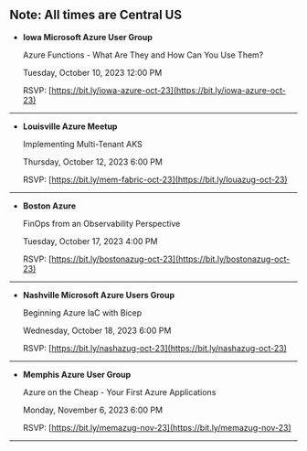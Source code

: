 Note: All times are Central US
----

* **Iowa Microsoft Azure User Group**

  Azure Functions - What Are They and How Can You Use Them?

  Tuesday, October 10, 2023 12:00 PM

  RSVP: [https://bit.ly/iowa-azure-oct-23](https://bit.ly/iowa-azure-oct-23)
----

* **Louisville Azure Meetup**

  Implementing Multi-Tenant AKS

  Thursday, October 12, 2023 6:00 PM

  RSVP: [https://bit.ly/mem-fabric-oct-23](https://bit.ly/louazug-oct-23)
----

* **Boston Azure**

  FinOps from an Observability Perspective

  Tuesday, October 17, 2023 4:00 PM

  RSVP: [https://bit.ly/bostonazug-oct-23](https://bit.ly/bostonazug-oct-23)
----

* **Nashville Microsoft Azure Users Group**

  Beginning Azure IaC with Bicep

  Wednesday, October 18, 2023 6:00 PM 

  RSVP: [https://bit.ly/nashazug-oct-23](https://bit.ly/nashazug-oct-23)
----

* **Memphis Azure User Group**

  Azure on the Cheap - Your First Azure Applications 

  Monday, November 6, 2023 6:00 PM

  RSVP: [https://bit.ly/memazug-nov-23](https://bit.ly/memazug-nov-23)
----
